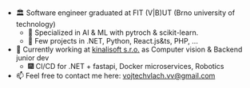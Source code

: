 - 🏛️ Software engineer graduated at FIT (V|B)UT (Brno university of technology)
  - 🤖 Specialized in AI & ML with pytroch & scikit-learn.
  - 🌱 Few projects in .NET, Python, React.js&ts, PHP, ...
- 👷 Currently working at [kinalisoft s.r.o.](https://kinali.cz/) as Computer vision & Backend junior dev
  - 🎆 CI/CD for .NET + fastapi, Docker microservices, Robotics
- 📫 Feel free to contact me here: vojtechvlach.vv@gmail.com
